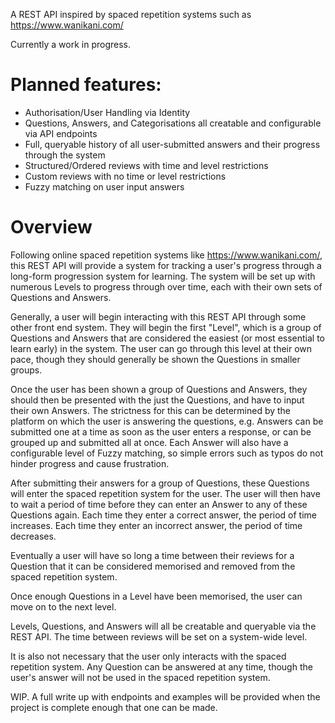 A REST API inspired by spaced repetition systems such as https://www.wanikani.com/

Currently a work in progress.

# Planned features:
- Authorisation/User Handling via Identity
- Questions, Answers, and Categorisations all creatable and configurable via API endpoints
- Full, queryable history of all user-submitted answers and their progress through the system
- Structured/Ordered reviews with time and level restrictions
- Custom reviews with no time or level restrictions
- Fuzzy matching on user input answers

# Overview

Following online spaced repetition systems like https://www.wanikani.com/, this REST API will provide a system for tracking a user's progress through a long-form progression system for learning. The system will be set up with numerous Levels to progress through over time, each with their own sets of Questions and Answers.

Generally, a user will begin interacting with this REST API through some other front end system. They will begin the first "Level", which is a group of Questions and Answers that are considered the easiest (or most essential to learn early) in the system. The user can go through this level at their own pace, though they should generally be shown the Questions in smaller groups.

Once the user has been shown a group of Questions and Answers, they should then be presented with the just the Questions, and have to input their own Answers. The strictness for this can be determined by the platform on which the user is answering the questions, e.g. Answers can be submitted one at a time as soon as the user enters a response, or can be grouped up and submitted all at once. Each Answer will also have a configurable level of Fuzzy matching, so simple errors such as typos do not hinder progress and cause frustration.

After submitting their answers for a group of Questions, these Questions will enter the spaced repetition system for the user. The user will then have to wait a period of time before they can enter an Answer to any of these Questions again. Each time they enter a correct answer, the period of time increases. Each time they enter an incorrect answer, the period of time decreases.

Eventually a user will have so long a time between their reviews for a Question that it can be considered memorised and removed from the spaced repetition system.

Once enough Questions in a Level have been memorised, the user can move on to the next level.

Levels, Questions, and Answers will all be creatable and queryable via the REST API. The time between reviews will be set on a system-wide level.

It is also not necessary that the user only interacts with the spaced repetition system. Any Question can be answered at any time, though the user's answer will not be used in the spaced repetition system.



WIP. A full write up with endpoints and examples will be provided when the project is complete enough that one can be made.


